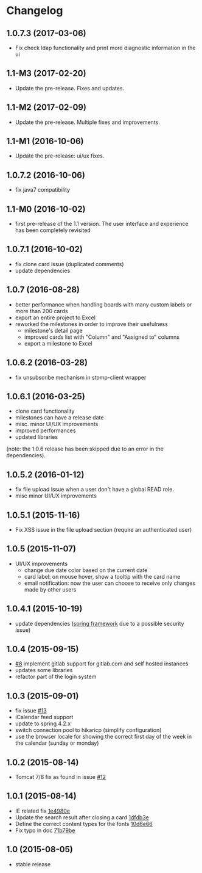 # Changelog

## 1.0.7.3 (2017-03-06)

 - Fix check ldap functionality and print more diagnostic information in the ui

## 1.1-M3 (2017-02-20)

 - Update the pre-release. Fixes and updates.

## 1.1-M2 (2017-02-09)

 - Update the pre-release. Multiple fixes and improvements.

## 1.1-M1 (2016-10-06)

 - Update the pre-release: ui/ux fixes.

## 1.0.7.2 (2016-10-06)

 - fix java7 compatibility

## 1.1-M0 (2016-10-02)

 - first pre-release of the 1.1 version. The user interface and experience has been completely revisited

## 1.0.7.1 (2016-10-02)

 - fix clone card issue (duplicated comments)
 - update dependencies

## 1.0.7 (2016-08-28)

 - better performance when handling boards with many custom labels or more than 200 cards
 - export an entire project to Excel
 - reworked the milestones in order to improve their usefulness 
   - milestone's detail page
   - improved cards list with "Column" and "Assigned to" columns
   - export a milestone to Excel 

## 1.0.6.2 (2016-03-28)

 - fix unsubscribe mechanism in stomp-client wrapper

## 1.0.6.1 (2016-03-25)

 - clone card functionality
 - milestones can have a release date
 - misc. minor UI/UX improvements
 - improved performances
 - updated libraries

(note: the 1.0.6 release has been skipped due to an error in the dependencies).

## 1.0.5.2 (2016-01-12)

 - fix file upload issue when a user don't have a global READ role.
 - misc minor UI/UX improvements

## 1.0.5.1 (2015-11-16)

 - Fix XSS issue in the file upload section (require an authenticated user)

## 1.0.5 (2015-11-07)

 - UI/UX improvements
   - change due date color based on the current date
   - card label: on mouse hover, show a tooltip with the card name
   - email notification: now the user can choose to receive only changes made by other users

## 1.0.4.1 (2015-10-19)

 - update dependencies ([spring framework](https://spring.io/blog/2015/10/15/spring-framework-4-2-2-4-1-8-and-3-2-15-available-now) due to a possible security issue)

## 1.0.4 (2015-09-15)

 - [#8](https://github.com/digitalfondue/lavagna/issues/8) implement gitlab support for gitlab.com and self hosted instances
 - updates some libraries
 - refactor part of the login system

## 1.0.3 (2015-09-01)

 - fix issue [#13](https://github.com/digitalfondue/lavagna/issues/13)
 - iCalendar feed support
 - update to spring 4.2.x
 - switch connection pool to hikaricp (simplify configuration)
 - use the browser locale for showing the correct first day of the week in the calendar (sunday or monday)

## 1.0.2 (2015-08-14)

 - Tomcat 7/8 fix as found in issue [#12](https://github.com/digitalfondue/lavagna/issues/12)

## 1.0.1 (2015-08-14)

 - IE related fix [1e4980e](https://github.com/digitalfondue/lavagna/commit/1e4980e9c3ef4a7a84dafe9a0088be361d90a1b1)
 - Update the search result after closing a card [1dfdb3e](https://github.com/digitalfondue/lavagna/commit/1dfdb3e5b02afad349b987099ac923038f7ed901)
 - Define the correct content types for the fonts [10d6e66](https://github.com/digitalfondue/lavagna/commit/10d6e66f9707093122d82b28ef54e6e87c85ae39)
 - Fix typo in doc [71b79be](https://github.com/digitalfondue/lavagna/commit/71b79bebafb62c0485a0870d96db0612d4297803)


## 1.0 (2015-08-05)

 - stable release
